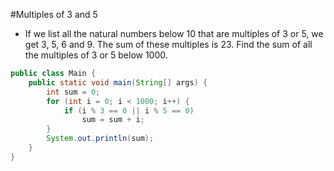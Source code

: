 #Multiples of 3 and 5
- If we list all the natural numbers below 10 that are multiples of 3 or 5, we get 3, 5, 6 and 9. The sum of these multiples is 23.
Find the sum of all the multiples of 3 or 5 below 1000.

````java
public class Main {
	public static void main(String[] args) {
		int sum = 0;
		for (int i = 0; i < 1000; i++) {
			if (i % 3 == 0 || i % 5 == 0)
				sum = sum + i;
		}
		System.out.println(sum);
	}
}
````